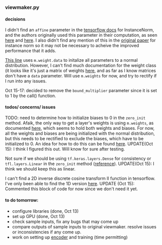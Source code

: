 
### viewmaker.py

#### decisions
I didn't find an `affine` parameter in the [tensorflow docs](https://www.tensorflow.org/addons/api_docs/python/tfa/layers/InstanceNormalization) for InstanceNorm, and the authors originally used this parameter in their computation, as seen [here](https://github.com/alextamkin/viewmaker/blob/d9a7d4b05ac5126fe348c8c5217877ebcff7e2d7/src/models/viewmaker.py#L50) and [here](https://pytorch.org/docs/stable/generated/torch.nn.InstanceNorm2d.html). I also didn't find any mention of this in the [original paper](https://arxiv.org/pdf/1607.08022.pdf) for instance norm so it may not be necessary to acheive the improved performance that it adds.

[This line](https://github.com/alextamkin/viewmaker/blob/d9a7d4b05ac5126fe348c8c5217877ebcff7e2d7/src/models/viewmaker.py#L74) uses `m.weight.data` to initalize all parameters to a normal distribution. However, I can't find much documentation for the weight class (it looks like it's just a matrix of weights [here](https://pytorch.org/docs/stable/generated/torch.nn.Linear.html), and as far as I know matrices don't have a `data` parameter. Will use `m.weights` for now, and try to rectify if I run into any issues.

Oct 15-17: decided to remove the `bound_multiplier` parameter since it is set to 1 by the call() function.

#### todos/ concerns/ issues

TODO: need to determine how to initialize biases to 0 in the `zero_init` method. Afaik, the only way to get a layer's weights is using `m.weights`, as documented [here](https://www.tensorflow.org/lattice/api_docs/python/tfl/layers/Linear), which seems to hold both weights and biases. For now, all the weights and biases are being initialized with the normal distribution, but this needs to be rectified to exclude the biases, which have to be initialized to 0. An idea for how to do this can be found [here](https://stackoverflow.com/questions/41821502/zero-initialiser-for-biases-using-get-variable-in-tensorflow).
UPDATE(Oct 15): I think I figured this out. Will know for sure after testing.

Not sure if we should be using `tf.keras.layers.Dense` for consistency or `tfl.layers.Linear` in the `zero_init` method ([reference](https://stackoverflow.com/questions/66626700/difference-between-tensorflows-tf-keras-layers-dense-and-pytorchs-torch-nn-lin)).
UPDATE(Oct 15): I think we should keep this as linear.

I can't find a 2D inverse discrete cosine transform II function in tensorflow. I've only been able to find the 1D version [here](https://www.tensorflow.org/api_docs/python/tf/signal/idct).
UPDATE (Oct 15): Commented this block of code for now since we don't need it yet.

#### to do tomorrow:
- configure libraries (done, Oct 13)
- set up GPU (done, Oct 13)
- check sample inputs, fix any bugs that may come up
- compare outputs of sample inputs to original viewmaker. resolve issues or inconsistencies if any come up.
- work on setting up [encoder](https://github.com/alextamkin/viewmaker/blob/d9a7d4b05ac5126fe348c8c5217877ebcff7e2d7/src/systems/image_systems.py) and training (time permitting)